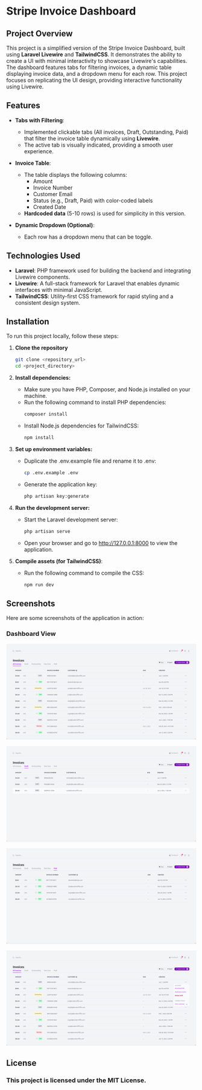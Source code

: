 # Stripe Invoice Dashboard

## Project Overview

This project is a simplified version of the Stripe Invoice Dashboard, built using **Laravel Livewire** and **TailwindCSS**. It demonstrates the ability to create a UI with minimal interactivity to showcase Livewire's capabilities. The dashboard features tabs for filtering invoices, a dynamic table displaying invoice data, and a dropdown menu for each row. This project focuses on replicating the UI design, providing interactive functionality using Livewire.

## Features

-   **Tabs with Filtering**:
    -   Implemented clickable tabs (All invoices, Draft, Outstanding, Paid) that filter the invoice table dynamically using **Livewire**.
    -   The active tab is visually indicated, providing a smooth user experience.
-   **Invoice Table**:

    -   The table displays the following columns:
        -   Amount
        -   Invoice Number
        -   Customer Email
        -   Status (e.g., Draft, Paid) with color-coded labels
        -   Created Date
    -   **Hardcoded data** (5-10 rows) is used for simplicity in this version.

-   **Dynamic Dropdown (Optional)**:

    -   Each row has a dropdown menu that can be toggle.

## Technologies Used

-   **Laravel**: PHP framework used for building the backend and integrating Livewire components.
-   **Livewire**: A full-stack framework for Laravel that enables dynamic interfaces with minimal JavaScript.
-   **TailwindCSS**: Utility-first CSS framework for rapid styling and a consistent design system.

## Installation

To run this project locally, follow these steps:

1. **Clone the repository**

    ```bash
    git clone <repository_url>
    cd <project_directory>
    ```

2. **Install dependencies:**
    - Make sure you have PHP, Composer, and Node.js installed on your machine.
    - Run the following command to install PHP dependencies:
        ```bash
        composer install
        ```
    - Install Node.js dependencies for TailwindCSS:
        ```bash
        npm install
        ```
3. **Set up environment variables:**

    - Duplicate the .env.example file and rename it to .env:
        ```bash
        cp .env.example .env
        ```
    - Generate the application key:
        ```bash
        php artisan key:generate
        ```

4. **Run the development server:**

    - Start the Laravel development server:
        ```bash
        php artisan serve
        ```
    - Open your browser and go to http://127.0.0.1:8000 to view the application.

5. **Compile assets (for TailwindCSS)**:

    - Run the following command to compile the CSS:

        ```bash
        npm run dev

        ```

## Screenshots

Here are some screenshots of the application in action:

### Dashboard View

![Dashboard View](./public/screenshots/Invoice-dashboard-home.png)

![Invoice Table](./public/screenshots/filter.png)

![Invoice Table](./public/screenshots/paid_filter.png)

![Invoice Table](./public/screenshots/dropdown.png)

## License

### This project is licensed under the MIT License.

